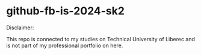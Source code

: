 # github-fb-is-2024-sk2

Disclaimer:

This repo is connected to my studies on Technical University of Liberec and is not part of my professional portfolio on here.
